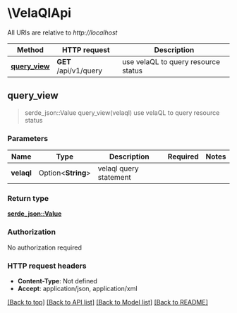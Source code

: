 # \VelaQlApi

All URIs are relative to *http://localhost*

Method | HTTP request | Description
------------- | ------------- | -------------
[**query_view**](VelaQlApi.md#query_view) | **GET** /api/v1/query | use velaQL to query resource status



## query_view

> serde_json::Value query_view(velaql)
use velaQL to query resource status

### Parameters


Name | Type | Description  | Required | Notes
------------- | ------------- | ------------- | ------------- | -------------
**velaql** | Option<**String**> | velaql query statement |  |

### Return type

[**serde_json::Value**](serde_json::Value.md)

### Authorization

No authorization required

### HTTP request headers

- **Content-Type**: Not defined
- **Accept**: application/json, application/xml

[[Back to top]](#) [[Back to API list]](../README.md#documentation-for-api-endpoints) [[Back to Model list]](../README.md#documentation-for-models) [[Back to README]](../README.md)

